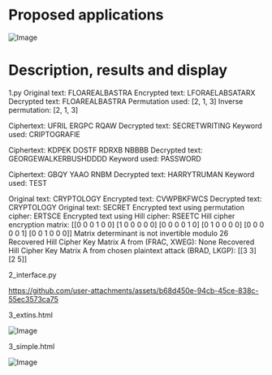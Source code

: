 # Proposed applications
![Image](https://github.com/user-attachments/assets/daadb97b-8783-4c2d-9a9a-60cd9b959676)

# Description, results and display
1.py
Original text: FLOAREALBASTRA
Encrypted text: LFORAELABSATARX
Decrypted text: FLOAREALBASTRA
Permutation used: [2, 1, 3]
Inverse permutation: [2, 1, 3]

Ciphertext: UFRIL ERGPC RQAW
Decrypted text: SECRETWRITING
Keyword used: CRIPTOGRAFIE

Ciphertext: KDPEK DOSTF RDRXB NBBBB
Decrypted text: GEORGEWALKERBUSHDDDD
Keyword used: PASSWORD

Ciphertext: GBQY YAAO RNBM
Decrypted text: HARRYTRUMAN
Keyword used: TEST


Original text: CRYPTOLOGY
Encrypted text: CVWPBKFWCS
Decrypted text: CRYPTOLOGY
Original text: SECRET
Encrypted text using permutation cipher: ERTSCE
Encrypted text using Hill cipher: RSEETC
Hill cipher encryption matrix:
[[0 0 0 1 0 0]
 [1 0 0 0 0 0]
 [0 0 0 0 1 0]
 [0 1 0 0 0 0]
 [0 0 0 0 0 1]
 [0 0 1 0 0 0]]
Matrix determinant is not invertible modulo 26
Recovered Hill Cipher Key Matrix A from (FRAC, XWEG):
None
Recovered Hill Cipher Key Matrix A from chosen plaintext attack (BRAD, LKGP):
[[3 3]
 [2 5]]

2_interface.py

https://github.com/user-attachments/assets/b68d450e-94cb-45ce-838c-55ec3573ca75

3_extins.html

![Image](https://github.com/user-attachments/assets/f6475e04-8e59-4610-838f-6f5a10f4707a)

3_simple.html

![Image](https://github.com/user-attachments/assets/81ff1cf1-3ecf-4659-a353-53ec8b03a923)
